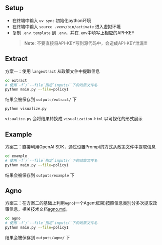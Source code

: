 ## Setup
- 在终端中输入 `uv sync` 初始化python环境
- 在终端中输入 `source .venv/bin/activate` 进入虚拟环境
- 复制 `.env.template` 到 `.env`，并在`.env`中填写上相应的API-KEY
  >**Note**: 不要直接将API-KEY写到源代码中，会造成API-KEY泄漏!!!

## Extract
方案一：使用 `langextract` 从政策文件中提取信息
```bash
cd extract
# 使用`-f`/`--file`指定`inputs/`下的政策文件名
python main.py --file=policy1
```
结果会被保存到 `outputs/extract/` 下
```bash
python visualize.py
```
`visualize.py` 会将结果转换成 `visualization.html` 以可视化的形式展示


## Example
方案二：直接利用OpenAI SDK，通过设置Prompt的方式从政策文件中提取信息
```bash
cd example
# 使用`-f`/`--file`指定`inputs/`下的政策文件名
python main.py --file=policy1
```
结果会被保存到 `outputs/example` 下

## Agno
方案三：在方案二的基础上利用`Agno`(一个Agent框架)按照信息类别分多次提取政策信息，相关技术文档[agno.md](docs/agno.md)。
```bash
cd agno
# 使用`-f`/`--file`指定`inputs/`下的政策文件名
python main.py --file=policy1
```
结果会被保存到 `outputs/agno/` 下
